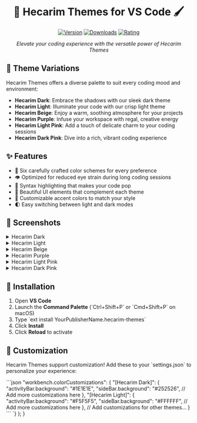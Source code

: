     
<div align="center">

# 🎨 Hecarim Themes for VS Code 🖌️

[![Version](https://img.shields.io/visual-studio-marketplace/v/YourPublisherName.hecarim-themes?style=for-the-badge&logo=visual-studio-code&logoColor=white&colorA=2b303b&colorB=96E072)](https://marketplace.visualstudio.com/items?itemName=YourPublisherName.hecarim-themes)
[![Downloads](https://img.shields.io/visual-studio-marketplace/d/YourPublisherName.hecarim-themes?style=for-the-badge&logo=visual-studio-code&logoColor=white&colorA=2b303b&colorB=7EDDDE)](https://marketplace.visualstudio.com/items?itemName=YourPublisherName.hecarim-themes)
[![Rating](https://img.shields.io/visual-studio-marketplace/r/YourPublisherName.hecarim-themes?style=for-the-badge&logo=visual-studio-code&logoColor=white&colorA=2b303b&colorB=FFCE5A)](https://marketplace.visualstudio.com/items?itemName=YourPublisherName.hecarim-themes)

*Elevate your coding experience with the versatile power of Hecarim Themes*

</div>

## 🌈 Theme Variations

Hecarim Themes offers a diverse palette to suit every coding mood and environment:

- **Hecarim Dark**: Embrace the shadows with our sleek dark theme
- **Hecarim Light**: Illuminate your code with our crisp light theme
- **Hecarim Beige**: Enjoy a warm, soothing atmosphere for your projects
- **Hecarim Purple**: Infuse your workspace with regal, creative energy
- **Hecarim Light Pink**: Add a touch of delicate charm to your coding sessions
- **Hecarim Dark Pink**: Dive into a rich, vibrant coding experience

## ✨ Features

- 🎨 Six carefully crafted color schemes for every preference
- 👁️ Optimized for reduced eye strain during long coding sessions
- 🚀 Syntax highlighting that makes your code pop
- 💎 Beautiful UI elements that complement each theme
- 🔧 Customizable accent colors to match your style
- 🌓 Easy switching between light and dark modes

## 📸 Screenshots

<details>
<summary>Hecarim Dark</summary>

![Hecarim Dark Screenshot](./assets/dark.png)
</details>

<details>
<summary>Hecarim Light</summary>

![Hecarim Light Screenshot](./assets/light.png)
</details>

<details>
<summary>Hecarim Beige</summary>

![Hecarim Beige Screenshot](./assets/beige.png)
</details>

<details>
<summary>Hecarim Purple</summary>

![Hecarim Purple Screenshot](./assets/purple.png)
</details>

<details>
<summary>Hecarim Light Pink</summary>

![Hecarim Light Pink Screenshot](./assets/lightpink.png)
</details>

<details>
<summary>Hecarim Dark Pink</summary>

![Hecarim Dark Pink Screenshot](./assets/darkpink.png)
</details>

## 🚀 Installation

1. Open **VS Code**
2. Launch the **Command Palette** (\`Ctrl+Shift+P\` or \`Cmd+Shift+P\` on macOS)
3. Type \`ext install YourPublisherName.hecarim-themes\`
4. Click **Install**
5. Click **Reload** to activate

## 🎨 Customization

Hecarim Themes support customization! Add these to your \`settings.json\` to personalize your experience:

\`\`\`json
"workbench.colorCustomizations": {
    "[Hecarim Dark]": {
        "activityBar.background": "#1E1E1E",
        "sideBar.background": "#252526",
        // Add more customizations here
    },
    "[Hecarim Light]": {
        "activityBar.background": "#F5F5F5",
        "sideBar.background": "#FFFFFF",
        // Add more customizations here
    },
    // Add customizations for other themes...
}
\`\`\`
      `}
    </div>
  );
}
